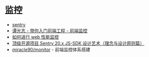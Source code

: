 # 监控

- [sentry](https://sentry.io/)
- [谭光志 - 带你入门前端工程 - 前端监控](https://woai3c.github.io/introduction-to-front-end-engineering/07.html)
- [如何进行 web 性能监控](http://www.alloyteam.com/2020/01/14184/)
- [顶级开源项目 Sentry 20.x JS-SDK 设计艺术（理念与设计原则篇）](https://juejin.cn/post/6937664300630671390)
- [miracle90/monitor](https://github.com/miracle90/monitor) - 前端监控体系搭建
